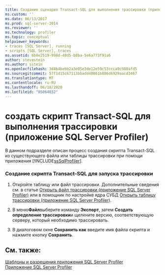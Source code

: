 ```yaml
---
title: Создание сценария Transact-SQL для выполнения трассировки (приложение SQL Server Profiler) | Документы Майкрософт
ms.custom: ''
ms.date: 06/13/2017
ms.prod: sql-server-2014
ms.reviewer: ''
ms.technology: profiler
ms.topic: conceptual
helpviewer_keywords:
- traces [SQL Server], running
- scripts [SQL Server], traces
ms.assetid: 6b0e2519-998d-40d5-b8ba-5e6a773f91a6
author: stevestein
ms.author: sstein
ms.openlocfilehash: 3d4b4bebb2a3e05e3de12e59c53ccca9c980afd5
ms.sourcegitcommit: 57f1d15c67113bbadd40861b886d6929aacd3467
ms.translationtype: MT
ms.contentlocale: ru-RU
ms.lasthandoff: 06/18/2020
ms.locfileid: "85064032"
---
```

# <a name="create-a-transact-sql-script-for-running-a-trace-sql-server-profiler"></a>создать скрипт Transact-SQL для выполнения трассировки (приложение SQL Server Profiler)
  В данном подразделе описан процесс создания скрипта Transact-SQL из существующего файла или таблицы трассировки при помощи приложения [!INCLUDE[ssSqlProfiler](../../includes/sssqlprofiler-md.md)].  
  
### <a name="to-create-a-transact-sql-script-to-run-a-trace"></a>Создание скрипта Transact-SQL для запуска трассировки  
  
1.  Откройте таблицу или файл трассировки. Дополнительные сведения см. в статье [Открыть файл трассировки (приложение SQL Server Profiler)](open-a-trace-file-sql-server-profiler.md) или в помощник по настройке ядра СУБД [Открыть таблицу трассировки (приложение SQL Server Profiler)](open-a-trace-table-sql-server-profiler.md).  
  
2.  В меню**Файл**выберите команду **Экспорт**, затем **Создать определение трассировки**и щелкните версию, соответствующую серверу, который необходимо трассировать.  
  
3.  В диалоговом окне **Сохранить как** введите имя файла скрипта и нажмите кнопку **Сохранить**.  
  
## <a name="see-also"></a>См. также:  
 [Шаблоны и разрешения приложения SQL Server Profiler](sql-server-profiler-templates-and-permissions.md)   
 [Приложение SQL Server Profiler](sql-server-profiler.md)  
  
  
